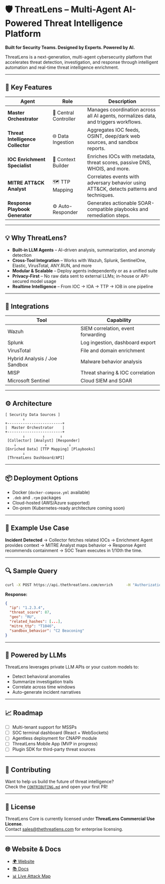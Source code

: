 # 🛡️ ThreatLens – Multi-Agent AI-Powered Threat Intelligence Platform

**Built for Security Teams. Designed by Experts. Powered by AI.**

ThreatLens is a next-generation, multi-agent cybersecurity platform that accelerates threat detection, investigation, and response through intelligent automation and real-time threat intelligence enrichment.

---

## 🚀 Key Features

| Agent | Role | Description |
|-------|------|-------------|
| **Master Orchestrator** | 🧠 Central Controller | Manages coordination across all AI agents, normalizes data, and triggers workflows. |
| **Threat Intelligence Collector** | 🌐 Data Ingestion | Aggregates IOC feeds, OSINT, deep/dark web sources, and sandbox reports. |
| **IOC Enrichment Specialist** | 🔎 Context Builder | Enriches IOCs with metadata, threat scores, passive DNS, WHOIS, and more. |
| **MITRE ATT&CK Analyst** | 🗺️ TTP Mapping | Correlates events with adversary behavior using ATT&CK, detects patterns and techniques. |
| **Response Playbook Generator** | ⚙️ Auto-Responder | Generates actionable SOAR-compatible playbooks and remediation steps. |

---

## 💡 Why ThreatLens?

- **Built-in LLM Agents** – AI-driven analysis, summarization, and anomaly detection
- **Cross-Tool Integration** – Works with Wazuh, Splunk, SentinelOne, Elastic, VirusTotal, ANY.RUN, and more
- **Modular & Scalable** – Deploy agents independently or as a unified suite
- **Privacy-First** – No raw data sent to external LLMs; in-house or API-secured model usage
- **Realtime Intelligence** – From IOC → IOA → TTP → IOB in one pipeline

---

## 🔗 Integrations

| Tool | Capability |
|------|------------|
| Wazuh | SIEM correlation, event forwarding |
| Splunk | Log ingestion, dashboard export |
| VirusTotal | File and domain enrichment |
| Hybrid Analysis / Joe Sandbox | Malware behavior analysis |
| MISP | Threat sharing & IOC correlation |
| Microsoft Sentinel | Cloud SIEM and SOAR |

---

## ⚙️ Architecture

```
[ Security Data Sources ]
        ↓
+-------------------------+
|  Master Orchestrator    |
+-------------------------+
        ↓        ↓       ↓
 [Collector] [Analyst] [Responder]
    ↓             ↓          ↓
[Enriched Data] [TTP Mapping] [Playbooks]
        ↓
 [ThreatLens Dashboard/API]
```

---

## 📦 Deployment Options

- Docker (`docker-compose.yml` available)
- `.deb` and `.rpm` packages
- Cloud-hosted (AWS/Azure supported)
- On-prem (Kubernetes-ready architecture coming soon)

---

## 📘 Example Use Case

**Incident Detected** → Collector fetches related IOCs → Enrichment Agent provides context → MITRE Analyst maps behavior → Response Agent recommends containment → SOC Team executes in 1/10th the time.

---

## 🔍 Sample Query

```bash
curl -X POST https://api.thethreatlens.com/enrich      -H "Authorization: Bearer <API_KEY>"      -d '{"ioc": "1.2.3.4"}'
```

**Response:**
```json
{
  "ip": "1.2.3.4",
  "threat_score": 87,
  "geo": "RU",
  "related_hashes": [...],
  "mitre_ttp": "T1046",
  "sandbox_behavior": "C2 Beaconing"
}
```

---

## 🧠 Powered by LLMs

ThreatLens leverages private LLM APIs or your custom models to:
- Detect behavioral anomalies
- Summarize investigation trails
- Correlate across time windows
- Auto-generate incident narratives

---

## 📈 Roadmap

- [ ] Multi-tenant support for MSSPs
- [ ] SOC terminal dashboard (React + WebSockets)
- [ ] Agentless deployment for CNAPP module
- [ ] ThreatLens Mobile App (MVP in progress)
- [ ] Plugin SDK for third-party threat sources

---

## 🤝 Contributing

Want to help us build the future of threat intelligence?  
Check the [`CONTRIBUTING.md`](./CONTRIBUTING.md) and open your first PR!

---

## 📄 License

ThreatLens Core is currently licensed under **ThreatLens Commercial Use License**.  
Contact [sales@thethreatlens.com](mailto:sales@thethreatlens.com) for enterprise licensing.

---

## 🌐 Website & Docs

- [🌍 Website](https://thethreatlens.com)
- [📚 Docs](https://docs.thethreatlens.com)
- [📊 Live Attack Map](https://attackview.thethreatlens.com)
